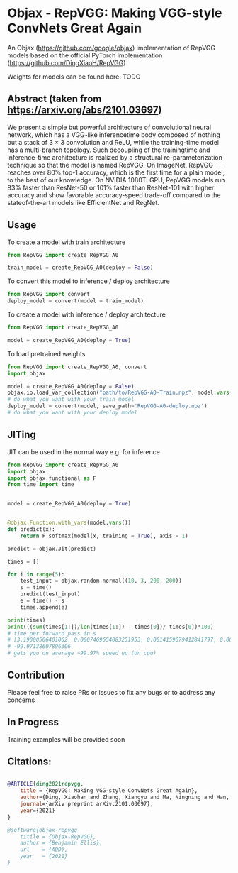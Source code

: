 # Objax - RepVGG: Making VGG-style ConvNets Great Again

An Objax (https://github.com/google/objax) implementation of RepVGG models based on the official PyTorch implementation (https://github.com/DingXiaoH/RepVGG)

Weights for models can be found here: TODO

## Abstract (taken from https://arxiv.org/abs/2101.03697)
We present a simple but powerful architecture of convolutional neural network, which has a VGG-like inferencetime body composed of nothing but a stack of 3 × 3 convolution and ReLU, while the training-time model has a
multi-branch topology. Such decoupling of the trainingtime and inference-time architecture is realized by a structural re-parameterization technique so that the model is
named RepVGG. On ImageNet, RepVGG reaches over 80%
top-1 accuracy, which is the first time for a plain model,
to the best of our knowledge. On NVIDIA 1080Ti GPU,
RepVGG models run 83% faster than ResNet-50 or 101%
faster than ResNet-101 with higher accuracy and show favorable accuracy-speed trade-off compared to the stateof-the-art models like EfficientNet and RegNet.

## Usage

To create a model with train architecture  
```python
from RepVGG import create_RepVGG_A0

train_model = create_RepVGG_A0(deploy = False)
```
To convert this model to inference / deploy architecture

```python
from RepVGG import convert
deploy_model = convert(model = train_model)
```

To create a model with inference / deploy architecture  
```python
from RepVGG import create_RepVGG_A0

model = create_RepVGG_A0(deploy = True)
```
To load pretrained weights 
```python
from RepVGG import create_RepVGG_A0, convert
import objax

model = create_RepVGG_A0(deploy = False)
objax.io.load_var_collection("path/to/RepVGG-A0-Train.npz", model.vars())
# do what you want with your train model
deploy_model = convert(model, save_path='RepVGG-A0-deploy.npz')
# do what you want with your deploy model
```
## JITing

JIT can be used in the normal way e.g. for inference 

```python
from RepVGG import create_RepVGG_A0
import objax
import objax.functional as F
from time import time


model = create_RepVGG_A0(deploy = True)


@objax.Function.with_vars(model.vars())
def predict(x):
    return F.softmax(model(x, training = True), axis = 1)

predict = objax.Jit(predict)

times = []

for i in range(5):
    test_input = objax.random.normal((10, 3, 200, 200))
    s = time()
    predict(test_input)
    e = time() - s
    times.append(e)

print(times) 
print(((sum(times[1:])/len(times[1:]) - times[0])/ times[0])*100)
# time per forward pass in s
# [3.19000506401062, 0.0007469654083251953, 0.0014159679412841797, 0.0007450580596923828, 0.0007431507110595703]
# -99.97138607896306
# gets you on average ~99.97% speed up (on cpu)
```

## Contribution 
Please feel free to raise PRs or issues to fix any bugs or to address any concerns 

## In Progress
Training examples will be provided soon

## Citations:
```bibtex

@ARTICLE{ding2021repvgg,
    title = {RepVGG: Making VGG-style ConvNets Great Again},
    author={Ding, Xiaohan and Zhang, Xiangyu and Ma, Ningning and Han, Jungong and Ding, Guiguang and Sun, Jian},
    journal={arXiv preprint arXiv:2101.03697},
    year={2021}
}

@software{objax-repvgg
    titile = {Objax-RepVGG},
    author = {Benjamin Ellis},
    url    = {ADD},
    year   = {2021}
}
```

